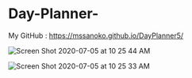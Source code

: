 # Day-Planner-

My GitHub : https://mssanoko.github.io/DayPlanner5/

![Screen Shot 2020-07-05 at 10 25 44 AM](https://user-images.githubusercontent.com/61078512/86534898-48018b80-beaa-11ea-841e-3c25e8cafeeb.png)

![Screen Shot 2020-07-05 at 10 25 33 AM](https://user-images.githubusercontent.com/61078512/86534906-55b71100-beaa-11ea-85af-4596b67a0696.png)